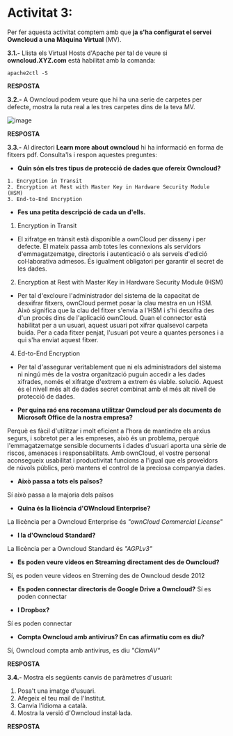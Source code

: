 # Activitat 3:

Per fer aquesta activitat comptem amb que **ja s'ha configurat el servei Owncloud a una Màquina Virtual** (MV).

**3.1.-** Llista els Virtual Hosts d'Apache per tal de veure si **owncloud.XYZ.com** està habilitat amb la comanda:

```
apache2ctl -S
```

**RESPOSTA**

**3.2.-** A Owncloud podem veure que hi ha una serie de carpetes per defecte, mostra la ruta real a les tres carpetes dins de la teva MV.

![image](https://user-images.githubusercontent.com/110727546/194824543-c49bf482-ac93-432f-884c-d89487e587f3.png)


**RESPOSTA**

**3.3.-** Al directori **Learn more about owncloud** hi ha informació en forma de fitxers pdf. Consulta'ls i respon aquestes preguntes:

- **Quin són els tres tipus de protecció de dades que ofereix Owncloud?**

```
1. Encryption in Transit
2. Encryption at Rest with Master Key in Hardware Security Module (HSM)
3. End-to-End Encryption
```


- **Fes una petita descripció de cada un d'ells.**

1. Encryption in Transit

  - El xifratge en trànsit està disponible a ownCloud per disseny i per defecte. El mateix passa amb totes les connexions als servidors d'emmagatzematge, directoris i autenticació o als serveis d'edició col·laborativa admesos. És igualment obligatori per garantir el secret de les dades.

2. Encryption at Rest with Master Key in Hardware Security Module (HSM)

  - Per tal d'excloure l'administrador del sistema de la capacitat de desxifrar fitxers, ownCloud permet posar la clau mestra en un HSM. Això significa que la clau del fitxer s'envia a l'HSM i s'hi desxifra des d'un procés dins de l'aplicació ownCloud. Quan el connector està habilitat per a un usuari, aquest usuari pot xifrar qualsevol carpeta buida. Per a cada fitxer penjat, l'usuari pot veure a quantes persones i a qui s'ha enviat aquest fitxer.
 
4. Ed-to-End Encryption

  - Per tal d'assegurar veritablement que ni els administradors del sistema ni ningú més de la vostra organització puguin accedir a les dades xifrades, només el xifratge d'extrem a extrem és viable.
solució. Aquest és el nivell més alt de dades secret combinat amb el més alt nivell de protecció de dades.


- **Per quina raó ens recomana utilitzar Owncloud per als documents de Microsoft Office de la nostra empresa?**

Perquè es fàcil d'utilitzar i molt eficient a l'hora de mantindre els arxius segurs, i sobretot per a les empreses, això és un problema, perquè l'emmagatzematge sensible documents i dades d'usuari aporta una sèrie de riscos, amenaces i responsabilitats. Amb ownCloud, el vostre personal aconsegueix usabilitat i productivitat funcions a l'igual que els proveïdors de núvols públics, però mantens el control de la preciosa companyia
dades.

- **Això passa a tots els països?**

Sí això passa a la majoria dels països

- **Quina és la llicència d'OWncloud Enterprise?**

La llicència per a Owncloud Enterprise és *"ownCloud Commercial License"*

- **I la d'Owncloud Standard?**

La llicència per a Owncloud Standard és *"AGPLv3"*

- **Es poden veure videos en Streaming directament des de Owncloud?**

Sí, es poden veure videos en Streming des de Owncloud desde 2012

- **Es poden connectar directoris de Google Drive a Owncloud?**
Sí es poden connectar 

- **I Dropbox?**

Sí es poden connectar 

- **Compta Owncloud amb antivirus? En cas afirmatiu com es diu?**

Sí, Owncloud compta amb antivirus, es diu *"ClamAV"*


**RESPOSTA**

**3.4.-** Mostra els següents canvis de paràmetres d'usuari:

1. Posa't una imatge d'usuari.
2. Afegeix el teu mail de l'Institut.
3. Canvia l'idioma a català.
4. Mostra la versió d'Owncloud instal·lada.

**RESPOSTA**



